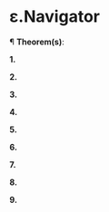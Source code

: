 # ε.Navigator


¶ <b>Theorem(s)</b>:

<b>1.</b>

<b>2.</b>

<b>3.</b>

<b>4.</b>

<b>5.</b>

<b>6.</b>

<b>7.</b>

<b>8.</b>

<b>9.</b>
